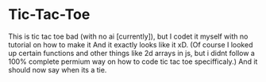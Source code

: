 # Tic-Tac-Toe
This is tic tac toe bad (with no ai [currently]), but I codet it myself with no tutorial on how to make it 
And it exactly looks like it xD. (Of course I looked up certain functions and other things like 2d arrays in js, but i didnt follow a 100% complete permium way on how to 
code tic tac toe specifficaly.)
And it should now say when its a tie.
